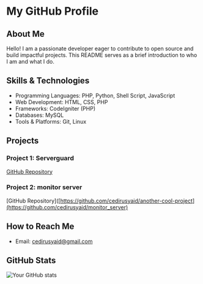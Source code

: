 # My GitHub Profile

## About Me

Hello! I am a passionate developer eager to contribute to open source and build impactful projects. This README serves as a brief introduction to who I am and what I do.


## Skills & Technologies
- Programming Languages: PHP, Python, Shell Script, JavaScript
- Web Development: HTML, CSS, PHP
- Frameworks: CodeIgniter (PHP)
- Databases: MySQL
- Tools & Platforms: Git, Linux

## Projects

### Project 1: Serverguard 
[GitHub Repository]([https://github.com/yourusername/awesome-project](https://github.com/cedirusyaid/serverguard)])

### Project 2: monitor server  
[GitHub Repository]([https://github.com/cedirusyaid/another-cool-project](https://github.com/cedirusyaid/monitor_server)


## How to Reach Me

- Email: cedirusyaid@gmail.com  


## GitHub Stats

![Your GitHub stats](https://github-readme-stats.vercel.app/api?username=cedirusyaid&show_icons=true&theme=radical)
